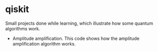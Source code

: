 # qiskit
Small projects done while learning, which illustrate how some quantum algorithms work.

- Amplitude amplification. This code shows how the amplitude amplification algorithm works.
